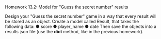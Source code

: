 Homework 13.2: Model for "Guess the secret number" results

Design your "Guess the secret number" game in a way that every result will be
stored as an object.
Create a model called Result, that takes the following data:
● score
● player_name
● date
Then save the objects into a results.json file (use the __dict__ method, like in
the previous homework).
